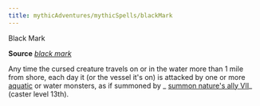 ```yaml
---
title: mythicAdventures/mythicSpells/blackMark
---
```

Black Mark

**Source** [_black mark_](advancedRaceGuide/coreRaces/humans.md#_black-mark)

Any time the cursed creature travels on or in the water more than 1 mile from shore, each day it (or the vessel it's on) is attacked by one or more [aquatic](monsters/creatureTypes.md#_aquatic-subtype) or water monsters, as if summoned by _ [summon nature's ally VII](spells/summonNatureSAlly.md#_summon-nature-s-ally-vii)_ (caster level 13th).

